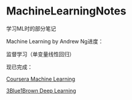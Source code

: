 # MachineLearningNotes

学习ML时的部分笔记

Machine Learning by Andrew Ng进度：

监督学习（单变量线性回归）

现已完成：

[Coursera Machine Learning](https://github.com/ErisRolo/MachineLearningNotes/blob/master/Notes/Coursera%20Machine%20Learning.md)

[3Blue1Brown Deep Learning](https://github.com/ErisRolo/MachineLearningNotes/blob/master/Notes/3Blue1Brown%20Deep%20Learning.md)
